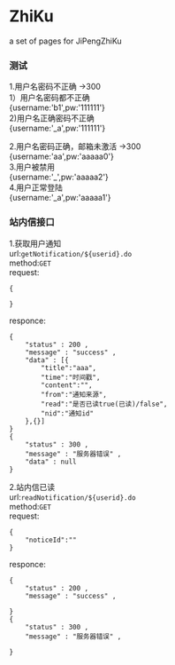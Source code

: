 # ZhiKu
a set of pages for JiPengZhiKu




### 测试  
 
1.用户名密码不正确 ->300  
    1）用户名密码都不正确  
        {username:'b1',pw:'111111'}  
    2)用户名正确密码不正确  
        {username:'_a',pw:'111111'}  

2.用户名密码正确，邮箱未激活 ->300  
    {username:'aa',pw:'aaaaa0'}  
3.用户被禁用  
    {username:'_',pw:'aaaaa2'}  
4.用户正常登陆  
    {username:'_a',pw:'aaaaa1'}  

### 站内信接口  
1.获取用户通知  
url:`getNotification/${userid}.do`  
method:`GET`  
request:  
```
{
	
}
```
responce:  
```
{
	"status" : 200 ,
	"message" : "success" ,
	"data" : [{
        "title":"aaa",
        "time":"时间戳",
        "content":"",
        "from":"通知来源",
        "read":"是否已读true(已读)/false",
        "nid":"通知id"
    },{}]
}
{
	"status" : 300 ,
	"message" : "服务器错误" ,
	"data" : null
}
```
2.站内信已读  
url:`readNotification/${userid}.do`  
method:`GET`  
request:  
```
{
	"noticeId":""
}
```
responce:  
```
{
	"status" : 200 ,
	"message" : "success" ,
	
}
{
	"status" : 300 ,
	"message" : "服务器错误" ,
	
}
```